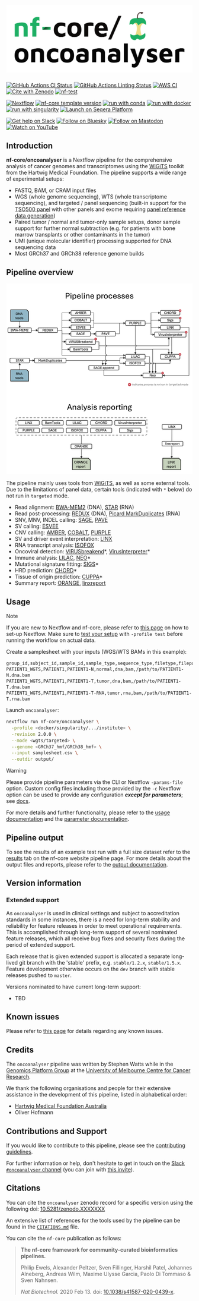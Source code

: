 <h1>
  <picture>
    <source media="(prefers-color-scheme: dark)" srcset="docs/images/nf-core-oncoanalyser_logo_dark.png">
    <img alt="nf-core/oncoanalyser" src="docs/images/nf-core-oncoanalyser_logo_light.png">
  </picture>
</h1>

[![GitHub Actions CI Status](https://github.com/nf-core/oncoanalyser/actions/workflows/ci.yml/badge.svg)](https://github.com/nf-core/oncoanalyser/actions/workflows/ci.yml)
[![GitHub Actions Linting Status](https://github.com/nf-core/oncoanalyser/actions/workflows/linting.yml/badge.svg)](https://github.com/nf-core/oncoanalyser/actions/workflows/linting.yml)
[![AWS CI](https://img.shields.io/badge/CI%20tests-full%20size-FF9900?labelColor=000000&logo=Amazon%20AWS)](https://nf-co.re/oncoanalyser/results)
[![Cite with Zenodo](http://img.shields.io/badge/DOI-10.5281/zenodo.XXXXXXX-1073c8?labelColor=000000)](https://doi.org/10.5281/zenodo.XXXXXXX)
[![nf-test](https://img.shields.io/badge/unit_tests-nf--test-337ab7.svg)](https://www.nf-test.com)

[![Nextflow](https://img.shields.io/badge/version-%E2%89%A524.04.2-green?style=flat&logo=nextflow&logoColor=white&color=%230DC09D&link=https%3A%2F%2Fnextflow.io)](https://www.nextflow.io/)
[![nf-core template version](https://img.shields.io/badge/nf--core_template-3.3.1-green?style=flat&logo=nfcore&logoColor=white&color=%2324B064&link=https%3A%2F%2Fnf-co.re)](https://github.com/nf-core/tools/releases/tag/3.3.1)
[![run with conda](http://img.shields.io/badge/run%20with-conda-3EB049?labelColor=000000&logo=anaconda)](https://docs.conda.io/en/latest/)
[![run with docker](https://img.shields.io/badge/run%20with-docker-0db7ed?labelColor=000000&logo=docker)](https://www.docker.com/)
[![run with singularity](https://img.shields.io/badge/run%20with-singularity-1d355c.svg?labelColor=000000)](https://sylabs.io/docs/)
[![Launch on Seqera Platform](https://img.shields.io/badge/Launch%20%F0%9F%9A%80-Seqera%20Platform-%234256e7)](https://cloud.seqera.io/launch?pipeline=https://github.com/nf-core/oncoanalyser)

[![Get help on Slack](http://img.shields.io/badge/slack-nf--core%20%23oncoanalyser-4A154B?labelColor=000000&logo=slack)](https://nfcore.slack.com/channels/oncoanalyser)
[![Follow on Bluesky](https://img.shields.io/badge/bluesky-%40nf__core-1185fe?labelColor=000000&logo=bluesky)](https://bsky.app/profile/nf-co.re)
[![Follow on Mastodon](https://img.shields.io/badge/mastodon-nf__core-6364ff?labelColor=FFFFFF&logo=mastodon)](https://mstdn.science/@nf_core)
[![Watch on YouTube](http://img.shields.io/badge/youtube-nf--core-FF0000?labelColor=000000&logo=youtube)](https://www.youtube.com/c/nf-core)

## Introduction

**nf-core/oncoanalyser** is a Nextflow pipeline for the comprehensive analysis of cancer genomes and transcriptomes
using the [WiGiTS](https://github.com/hartwigmedical/hmftools) toolkit from the Hartwig Medical Foundation. The pipeline
supports a wide range of experimental setups:

- FASTQ, BAM, or CRAM input files
- WGS (whole genome sequencing), WTS (whole transcriptome sequencing), and targeted / panel sequencing (built-in support
  for the [TSO500
  panel](https://sapac.illumina.com/products/by-type/clinical-research-products/trusight-oncology-500.html) with other
  panels and exome requiring [panel reference data
  generation](https://github.com/hartwigmedical/hmftools/blob/master/pipeline/README_TARGETED.md))
- Paired tumor / normal and tumor-only sample setups, donor sample support for further normal subtraction (e.g. for
  patients with bone marrow transplants or other contaminants in the tumor)
- UMI (unique molecular identifier) processing supported for DNA sequencing data
- Most GRCh37 and GRCh38 reference genome builds

## Pipeline overview

<p align="center"><img width="550" src="docs/images/oncoanalyser_pipeline.png"></p>

The pipeline mainly uses tools from [WiGiTS](https://github.com/hartwigmedical/hmftools), as well as some external
tools. Due to the limitations of panel data, certain tools (indicated with `*` below) do not run in `targeted` mode.

- Read alignment: [BWA-MEM2](https://github.com/bwa-mem2/bwa-mem2) (DNA), [STAR](https://github.com/alexdobin/STAR) (RNA)
- Read post-processing: [REDUX](https://github.com/hartwigmedical/hmftools/tree/master/redux) (DNA), [Picard MarkDuplicates](https://gatk.broadinstitute.org/hc/en-us/articles/360037052812-MarkDuplicates-Picard) (RNA)
- SNV, MNV, INDEL calling: [SAGE](https://github.com/hartwigmedical/hmftools/tree/master/sage), [PAVE](https://github.com/hartwigmedical/hmftools/tree/master/pave)
- SV calling: [ESVEE](https://github.com/hartwigmedical/hmftools/tree/master/esvee)
- CNV calling: [AMBER](https://github.com/hartwigmedical/hmftools/tree/master/amber), [COBALT](https://github.com/hartwigmedical/hmftools/tree/master/cobalt), [PURPLE](https://github.com/hartwigmedical/hmftools/tree/master/purple)
- SV and driver event interpretation: [LINX](https://github.com/hartwigmedical/hmftools/tree/master/linx)
- RNA transcript analysis: [ISOFOX](https://github.com/hartwigmedical/hmftools/tree/master/isofox)
- Oncoviral detection: [VIRUSbreakend](https://github.com/PapenfussLab/gridss)\*, [VirusInterpreter](https://github.com/hartwigmedical/hmftools/tree/master/virus-interpreter)\*
- Immune analysis: [LILAC](https://github.com/hartwigmedical/hmftools/tree/master/lilac), [NEO](https://github.com/hartwigmedical/hmftools/tree/master/neo)\*
- Mutational signature fitting: [SIGS](https://github.com/hartwigmedical/hmftools/tree/master/sigs)\*
- HRD prediction: [CHORD](https://github.com/hartwigmedical/hmftools/tree/master/chord)\*
- Tissue of origin prediction: [CUPPA](https://github.com/hartwigmedical/hmftools/tree/master/cuppa)\*
- Summary report: [ORANGE](https://github.com/hartwigmedical/hmftools/tree/master/orange), [linxreport](https://github.com/umccr/linxreport)

## Usage

> [!NOTE]
> If you are new to Nextflow and nf-core, please refer to [this page](https://nf-co.re/docs/usage/installation) on how to set-up Nextflow. Make sure to [test your setup](https://nf-co.re/docs/usage/introduction#how-to-run-a-pipeline) with `-profile test` before running the workflow on actual data.

Create a samplesheet with your inputs (WGS/WTS BAMs in this example):

```csv
group_id,subject_id,sample_id,sample_type,sequence_type,filetype,filepath
PATIENT1_WGTS,PATIENT1,PATIENT1-N,normal,dna,bam,/path/to/PATIENT1-N.dna.bam
PATIENT1_WGTS,PATIENT1,PATIENT1-T,tumor,dna,bam,/path/to/PATIENT1-T.dna.bam
PATIENT1_WGTS,PATIENT1,PATIENT1-T-RNA,tumor,rna,bam,/path/to/PATIENT1-T.rna.bam
```

Launch `oncoanalyser`:

```bash
nextflow run nf-core/oncoanalyser \
  -profile <docker/singularity/.../institute> \
  -revision 2.0.0 \
  --mode <wgts/targeted> \
  --genome <GRCh37_hmf/GRCh38_hmf> \
  --input samplesheet.csv \
  --outdir output/
```

> [!WARNING]
> Please provide pipeline parameters via the CLI or Nextflow `-params-file` option. Custom config files including those provided by the `-c` Nextflow option can be used to provide any configuration _**except for parameters**_; see [docs](https://nf-co.re/docs/usage/getting_started/configuration#custom-configuration-files).

For more details and further functionality, please refer to the [usage documentation](https://nf-co.re/oncoanalyser/usage) and the [parameter documentation](https://nf-co.re/oncoanalyser/parameters).

## Pipeline output

To see the results of an example test run with a full size dataset refer to the [results](https://nf-co.re/oncoanalyser/results) tab on the nf-core website pipeline page.
For more details about the output files and reports, please refer to the
[output documentation](https://nf-co.re/oncoanalyser/output).

## Version information

### Extended support

As `oncoanalyser` is used in clinical settings and subject to accreditation standards in some instances, there is a need
for long-term stability and reliability for feature releases in order to meet operational requirements. This is
accomplished through long-term support of several nominated feature releases, which all receive bug fixes and security
fixes during the period of extended support.

Each release that is given extended support is allocated a separate long-lived git branch with the 'stable' prefix, e.g.
`stable/1.2.x`, `stable/1.5.x`. Feature development otherwise occurs on the `dev` branch with stable releases pushed to
`master`.

Versions nominated to have current long-term support:

- TBD

## Known issues

Please refer to [this page](https://github.com/nf-core/oncoanalyser/issues/177) for details regarding any known issues.

## Credits

The `oncoanalyser` pipeline was written by Stephen Watts while in the [Genomics Platform
Group](https://mdhs.unimelb.edu.au/centre-for-cancer-research/our-research/genomics-platform-group) at the [University
of Melbourne Centre for Cancer Research](https://mdhs.unimelb.edu.au/centre-for-cancer-research).

We thank the following organisations and people for their extensive assistance in the development of this pipeline,
listed in alphabetical order:

- [Hartwig Medical Foundation
  Australia](https://www.hartwigmedicalfoundation.nl/en/partnerships/hartwig-medical-foundation-australia/)
- Oliver Hofmann

## Contributions and Support

If you would like to contribute to this pipeline, please see the [contributing guidelines](.github/CONTRIBUTING.md).

For further information or help, don't hesitate to get in touch on the [Slack `#oncoanalyser`
channel](https://nfcore.slack.com/channels/oncoanalyser) (you can join with [this invite](https://nf-co.re/join/slack)).

## Citations

You can cite the `oncoanalyser` zenodo record for a specific version using the following doi:
[10.5281/zenodo.XXXXXXX](https://doi.org/10.5281/zenodo.XXXXXXX)

An extensive list of references for the tools used by the pipeline can be found in the [`CITATIONS.md`](CITATIONS.md)
file.

You can cite the `nf-core` publication as follows:

> **The nf-core framework for community-curated bioinformatics pipelines.**
>
> Philip Ewels, Alexander Peltzer, Sven Fillinger, Harshil Patel, Johannes Alneberg, Andreas Wilm, Maxime Ulysse Garcia,
> Paolo Di Tommaso & Sven Nahnsen.
>
> _Nat Biotechnol._ 2020 Feb 13. doi: [10.1038/s41587-020-0439-x](https://dx.doi.org/10.1038/s41587-020-0439-x).

